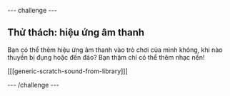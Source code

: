\--- challenge \---

## Thử thách: hiệu ứng âm thanh

Bạn có thể thêm hiệu ứng âm thanh vào trò chơi của mình không, khi nào thuyền bị đụng hoặc đến đảo? Bạn thậm chí có thể thêm nhạc nền!

[[[generic-scratch-sound-from-library]]]

\--- /challenge \---